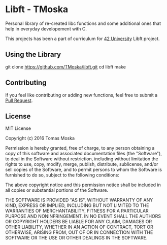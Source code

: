Libft - TMoska
===

Personal library of re-created libc functions and some additional ones that help in everyday developement with C.

This projects has been a part of curriculum for [42 University](https://www.42.us.org) Libft project.

Using the Library
---

  git clone https://github.com/TMoska/libft.git
  cd libft
  make

Contributing
---

If you feel like contributing or adding new functions, feel free to submit a [Pull Request](https://github.com/TMoska/libft/pulls).

License
---

MIT License

Copyright (c) 2016 Tomas Moska

Permission is hereby granted, free of charge, to any person obtaining a copy
of this software and associated documentation files (the "Software"), to deal
in the Software without restriction, including without limitation the rights
to use, copy, modify, merge, publish, distribute, sublicense, and/or sell
copies of the Software, and to permit persons to whom the Software is
furnished to do so, subject to the following conditions:

The above copyright notice and this permission notice shall be included in all
copies or substantial portions of the Software.

THE SOFTWARE IS PROVIDED "AS IS", WITHOUT WARRANTY OF ANY KIND, EXPRESS OR
IMPLIED, INCLUDING BUT NOT LIMITED TO THE WARRANTIES OF MERCHANTABILITY,
FITNESS FOR A PARTICULAR PURPOSE AND NONINFRINGEMENT. IN NO EVENT SHALL THE
AUTHORS OR COPYRIGHT HOLDERS BE LIABLE FOR ANY CLAIM, DAMAGES OR OTHER
LIABILITY, WHETHER IN AN ACTION OF CONTRACT, TORT OR OTHERWISE, ARISING FROM,
OUT OF OR IN CONNECTION WITH THE SOFTWARE OR THE USE OR OTHER DEALINGS IN THE
SOFTWARE.
